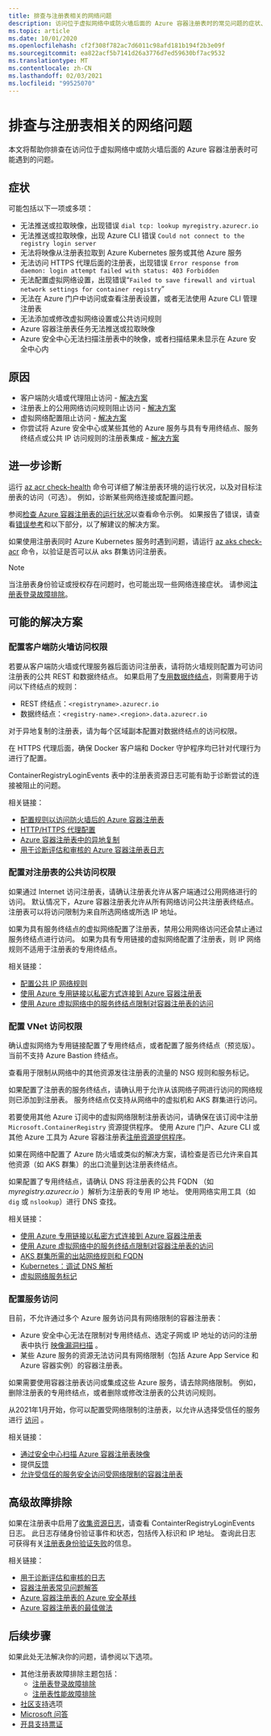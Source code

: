 ```yaml
---
title: 排查与注册表相关的网络问题
description: 访问位于虚拟网络中或防火墙后面的 Azure 容器注册表时的常见问题的症状、原因和解决方法
ms.topic: article
ms.date: 10/01/2020
ms.openlocfilehash: cf2f308f782ac7d6011c98afd181b194f2b3e09f
ms.sourcegitcommit: ea822acf5b7141d26a3776d7ed59630bf7ac9532
ms.translationtype: MT
ms.contentlocale: zh-CN
ms.lasthandoff: 02/03/2021
ms.locfileid: "99525070"
---
```

# <a name="troubleshoot-network-issues-with-registry"></a>排查与注册表相关的网络问题

本文将帮助你排查在访问位于虚拟网络中或防火墙后面的 Azure 容器注册表时可能遇到的问题。 

## <a name="symptoms"></a>症状

可能包括以下一项或多项：

* 无法推送或拉取映像，出现错误 `dial tcp: lookup myregistry.azurecr.io`
* 无法推送或拉取映像，出现 Azure CLI 错误 `Could not connect to the registry login server`
* 无法将映像从注册表拉取到 Azure Kubernetes 服务或其他 Azure 服务
* 无法访问 HTTPS 代理后面的注册表，出现错误 `Error response from daemon: login attempt failed with status: 403 Forbidden`
* 无法配置虚拟网络设置，出现错误“`Failed to save firewall and virtual network settings for container registry`”
* 无法在 Azure 门户中访问或查看注册表设置，或者无法使用 Azure CLI 管理注册表
* 无法添加或修改虚拟网络设置或公共访问规则
* Azure 容器注册表任务无法推送或拉取映像
* Azure 安全中心无法扫描注册表中的映像，或者扫描结果未显示在 Azure 安全中心内

## <a name="causes"></a>原因

* 客户端防火墙或代理阻止访问 - [解决方案](#configure-client-firewall-access)
* 注册表上的公用网络访问规则阻止访问 - [解决方案](#configure-public-access-to-registry)
* 虚拟网络配置阻止访问 - [解决方案](#configure-vnet-access)
* 你尝试将 Azure 安全中心或某些其他的 Azure 服务与具有专用终结点、服务终结点或公共 IP 访问规则的注册表集成 - [解决方案](#configure-service-access)

## <a name="further-diagnosis"></a>进一步诊断 

运行 [az acr check-health](/cli/azure/acr#az-acr-check-health) 命令可详细了解注册表环境的运行状况，以及对目标注册表的访问（可选）。 例如，诊断某些网络连接或配置问题。 

参阅[检查 Azure 容器注册表的运行状况](container-registry-check-health.md)以查看命令示例。 如果报告了错误，请查看[错误参考](container-registry-health-error-reference.md)和以下部分，以了解建议的解决方案。

如果使用注册表同时 Azure Kubernetes 服务时遇到问题，请运行 [az aks check-acr](/cli/azure/aks#az_aks_check_acr) 命令，以验证是否可以从 aks 群集访问注册表。

> [!NOTE]
> 当注册表身份验证或授权存在问题时，也可能出现一些网络连接症状。 请参阅[注册表登录故障排除](container-registry-troubleshoot-login.md)。

## <a name="potential-solutions"></a>可能的解决方案

### <a name="configure-client-firewall-access"></a>配置客户端防火墙访问权限

若要从客户端防火墙或代理服务器后面访问注册表，请将防火墙规则配置为可访问注册表的公共 REST 和数据终结点。 如果启用了[专用数据终结点](container-registry-firewall-access-rules.md#enable-dedicated-data-endpoints)，则需要用于访问以下终结点的规则：

* REST 终结点：`<registryname>.azurecr.io`
* 数据终结点：`<registry-name>.<region>.data.azurecr.io`

对于异地复制的注册表，请为每个区域副本配置对数据终结点的访问权限。

在 HTTPS 代理后面，确保 Docker 客户端和 Docker 守护程序均已针对代理行为进行了配置。

ContainerRegistryLoginEvents 表中的注册表资源日志可能有助于诊断尝试的连接被阻止的问题。

相关链接：

* [配置规则以访问防火墙后的 Azure 容器注册表](container-registry-firewall-access-rules.md)
* [HTTP/HTTPS 代理配置](https://docs.docker.com/config/daemon/systemd/#httphttps-proxy)
* [Azure 容器注册表中的异地复制](container-registry-geo-replication.md)
* [用于诊断评估和审核的 Azure 容器注册表日志](container-registry-diagnostics-audit-logs.md)

### <a name="configure-public-access-to-registry"></a>配置对注册表的公共访问权限

如果通过 Internet 访问注册表，请确认注册表允许从客户端通过公用网络进行的访问。 默认情况下，Azure 容器注册表允许从所有网络访问公共注册表终结点。 注册表可以将访问限制为来自所选网络或所选 IP 地址。 

如果为具有服务终结点的虚拟网络配置了注册表，禁用公用网络访问还会禁止通过服务终结点进行访问。 如果为具有专用链接的虚拟网络配置了注册表，则 IP 网络规则不适用于注册表的专用终结点。 

相关链接：

* [配置公共 IP 网络规则](container-registry-access-selected-networks.md)
* [使用 Azure 专用链接以私密方式连接到 Azure 容器注册表](container-registry-private-link.md)
* [使用 Azure 虚拟网络中的服务终结点限制对容器注册表的访问](container-registry-vnet.md)


### <a name="configure-vnet-access"></a>配置 VNet 访问权限

确认虚拟网络为专用链接配置了专用终结点，或者配置了服务终结点（预览版）。 当前不支持 Azure Bastion 终结点。

查看用于限制从网络中的其他资源发往注册表的流量的 NSG 规则和服务标记。 

如果配置了注册表的服务终结点，请确认用于允许从该网络子网进行访问的网络规则已添加到注册表。 服务终结点仅支持从网络中的虚拟机和 AKS 群集进行访问。

若要使用其他 Azure 订阅中的虚拟网络限制注册表访问，请确保在该订阅中注册 `Microsoft.ContainerRegistry` 资源提供程序。 使用 Azure 门户、Azure CLI 或其他 Azure 工具为 Azure 容器注册表[注册资源提供程序](../azure-resource-manager/management/resource-providers-and-types.md)。

如果在网络中配置了 Azure 防火墙或类似的解决方案，请检查是否已允许来自其他资源（如 AKS 群集）的出口流量到达注册表终结点。

如果配置了专用终结点，请确认 DNS 将注册表的公共 FQDN （如 *myregistry.azurecr.io* ）解析为注册表的专用 IP 地址。 使用网络实用工具（如 `dig` 或 `nslookup`）进行 DNS 查找。

相关链接：

* [使用 Azure 专用链接以私密方式连接到 Azure 容器注册表](container-registry-private-link.md)
* [使用 Azure 虚拟网络中的服务终结点限制对容器注册表的访问](container-registry-vnet.md)
* [AKS 群集所需的出站网络规则和 FQDN](../aks/limit-egress-traffic.md#required-outbound-network-rules-and-fqdns-for-aks-clusters)
* [Kubernetes：调试 DNS 解析](https://kubernetes.io/docs/tasks/administer-cluster/dns-debugging-resolution/)
* [虚拟网络服务标记](../virtual-network/service-tags-overview.md)

### <a name="configure-service-access"></a>配置服务访问

目前，不允许通过多个 Azure 服务访问具有网络限制的容器注册表：

* Azure 安全中心无法在限制对专用终结点、选定子网或 IP 地址的访问的注册表中执行 [映像漏洞扫描](../security-center/defender-for-container-registries-introduction.md?bc=%2fazure%2fcontainer-registry%2fbreadcrumb%2ftoc.json&toc=%2fazure%2fcontainer-registry%2ftoc.json) 。 
* 某些 Azure 服务的资源无法访问具有网络限制（包括 Azure App Service 和 Azure 容器实例）的容器注册表。

如果需要使用容器注册表访问或集成这些 Azure 服务，请去除网络限制。 例如，删除注册表的专用终结点，或者删除或修改注册表的公共访问规则。

从2021年1月开始，你可以配置受网络限制的注册表，以允许从选择受信任的服务进行 [访问](allow-access-trusted-services.md) 。

相关链接：

* [通过安全中心扫描 Azure 容器注册表映像](../security-center/defender-for-container-registries-introduction.md)
* 提供[反馈](https://feedback.azure.com/forums/347535-azure-security-center/suggestions/41091577-enable-vulnerability-scanning-for-images-that-are)
* [允许受信任的服务安全访问受网络限制的容器注册表](allow-access-trusted-services.md)


## <a name="advanced-troubleshooting"></a>高级故障排除

如果在注册表中启用了[收集资源日志](container-registry-diagnostics-audit-logs.md)，请查看 ContainterRegistryLoginEvents 日志。 此日志存储身份验证事件和状态，包括传入标识和 IP 地址。 查询此日志可获得有关[注册表身份验证失败](container-registry-diagnostics-audit-logs.md#registry-authentication-failures)的信息。 

相关链接：

* [用于诊断评估和审核的日志](container-registry-diagnostics-audit-logs.md)
* [容器注册表常见问题解答](container-registry-faq.md)
* [Azure 容器注册表的 Azure 安全基线](security-baseline.md)
* [Azure 容器注册表的最佳做法](container-registry-best-practices.md)

## <a name="next-steps"></a>后续步骤

如果此处无法解决你的问题，请参阅以下选项。

* 其他注册表故障排除主题包括：
  * [注册表登录故障排除](container-registry-troubleshoot-login.md) 
  * [注册表性能故障排除](container-registry-troubleshoot-performance.md)
* [社区支持](https://azure.microsoft.com/support/community/)选项
* [Microsoft 问答](https://docs.microsoft.com/answers/products/)
* [开具支持票证](https://azure.microsoft.com/support/create-ticket/)
